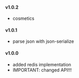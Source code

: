 #### v1.0.2
- cosmetics

#### v1.0.1
- parse json with json-serialize

#### v1.0.0
- added redis implementation
- IMPORTANT: changed API!!!
